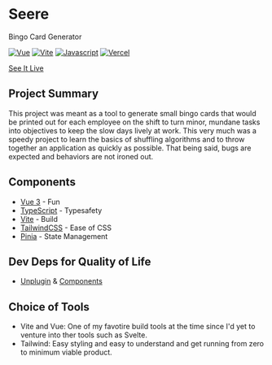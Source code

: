 # Seere
Bingo Card Generator

[![Vue](https://img.shields.io/badge/Vue-grey?logo=vuedotjs)]()
[![Vite](https://img.shields.io/badge/Vite-grey?logo=vite)]()
[![Javascript](https://img.shields.io/badge/Javascript-grey?logo=javascript)]()
[![Vercel](https://img.shields.io/badge/Vercel-grey?logo=vercel)]()


[See It Live](https://seere.vercel.app/)

## Project Summary

This project was meant as a tool to generate small bingo cards that would be printed out for each employee on the shift to turn minor, mundane tasks into objectives to keep the slow days lively at work. This very much was a speedy project to learn the basics of shuffling algorithms and to throw together an application as quickly as possible. That being said, bugs are expected and behaviors are not ironed out. 


## Components 
- [Vue 3](https://vuejs.org/) - Fun
- [TypeScript](https://vuejs.org/guide/typescript/overview.html) - Typesafety
- [Vite](https://vitejs.dev/) - Build
- [TailwindCSS](https://tailwindcss.com/) - Ease of CSS
- [Pinia](https://pinia.vuejs.org/) - State Management

## Dev Deps for Quality of Life
- [Unplugin](https://github.com/antfu/unplugin-auto-import) & [Components](https://github.com/antfu/unplugin-vue-components)



## Choice of Tools

- Vite and Vue: One of my favotire build tools at the time since I'd yet to venture into ther tools such as Svelte. 
- Tailwind: Easy styling and easy to understand and get running from zero to minimum viable product. 
